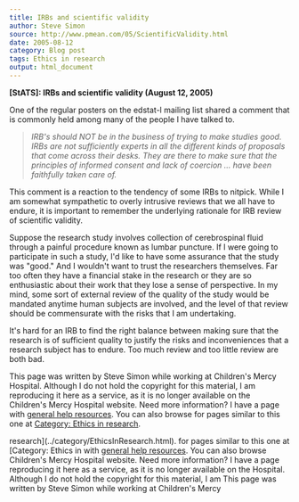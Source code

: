 ```yaml
---
title: IRBs and scientific validity
author: Steve Simon
source: http://www.pmean.com/05/ScientificValidity.html
date: 2005-08-12
category: Blog post
tags: Ethics in research
output: html_document
---
```

**[StATS]: IRBs and scientific validity (August 12,
2005)**

One of the regular posters on the edstat-l mailing list shared a comment
that is commonly held among many of the people I have talked to.

> *IRB\'s should NOT be in the business of trying to make studies good.
> IRBs are not sufficiently experts in all the different kinds of
> proposals that come across their desks. They are there to make sure
> that the principles of informed consent and lack of coercion \... have
> been faithfully taken care of.*

This comment is a reaction to the tendency of some IRBs to nitpick.
While I am somewhat sympathetic to overly intrusive reviews that we all
have to endure, it is important to remember the underlying rationale for
IRB review of scientific validity.

Suppose the research study involves collection of cerebrospinal fluid
through a painful procedure known as lumbar puncture. If I were going to
participate in such a study, I\'d like to have some assurance that the
study was \"good.\" And I wouldn\'t want to trust the researchers
themselves. Far too often they have a financial stake in the research or
they are so enthusiastic about their work that they lose a sense of
perspective. In my mind, some sort of external review of the quality of
the study would be mandated anytime human subjects are involved, and the
level of that review should be commensurate with the risks that I am
undertaking.

It\'s hard for an IRB to find the right balance between making sure that
the research is of sufficient quality to justify the risks and
inconveniences that a research subject has to endure. Too much review
and too little review are both bad.

This page was written by Steve Simon while working at Children\'s Mercy
Hospital. Although I do not hold the copyright for this material, I am
reproducing it here as a service, as it is no longer available on the
Children\'s Mercy Hospital website. Need more information? I have a page
with [general help resources](../GeneralHelp.html). You can also browse
for pages similar to this one at [Category: Ethics in
research](../category/EthicsInResearch.html).
<!---More--->
research](../category/EthicsInResearch.html).
for pages similar to this one at [Category: Ethics in
with [general help resources](../GeneralHelp.html). You can also browse
Children\'s Mercy Hospital website. Need more information? I have a page
reproducing it here as a service, as it is no longer available on the
Hospital. Although I do not hold the copyright for this material, I am
This page was written by Steve Simon while working at Children\'s Mercy

<!---Do not use
**[StATS]: IRBs and scientific validity (August 12,
This page was written by Steve Simon while working at Children\'s Mercy
Hospital. Although I do not hold the copyright for this material, I am
reproducing it here as a service, as it is no longer available on the
Children\'s Mercy Hospital website. Need more information? I have a page
with [general help resources](../GeneralHelp.html). You can also browse
for pages similar to this one at [Category: Ethics in
research](../category/EthicsInResearch.html).
--->

